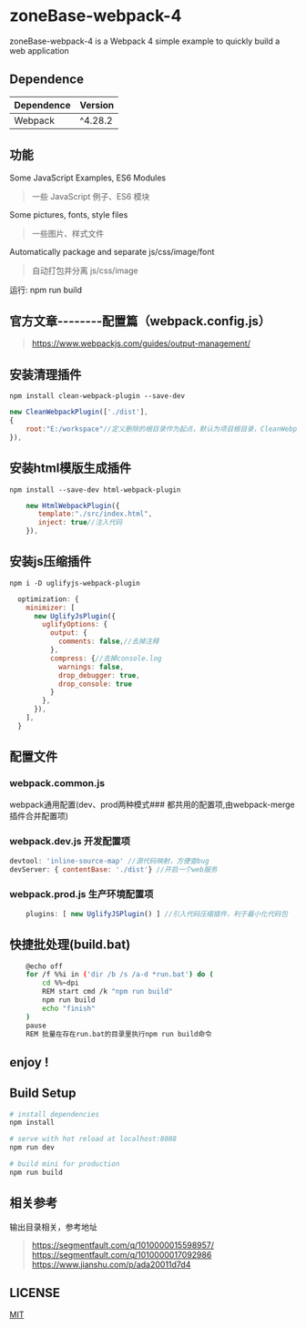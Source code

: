 [npm]: https://img.shields.io/npm/v/html-loader.svg
[npm-url]: https://github.com/abc15578290610/zoneBase-webpack-4

[deps]: https://david-dm.org/webpack/html-loader.svg
[deps-url]: https://github.com/abc15578290610/zoneBase-webpack-4

[chat]: https://img.shields.io/badge/gitter-webpack%2Fwebpack-brightgreen.svg
[chat-url]: https://github.com/abc15578290610/zoneBase-webpack-4

[cover]: https://codecov.io/gh/webpack/html-loader/branch/master/graph/badge.svg
[cover-url]: https://github.com/abc15578290610/zoneBase-webpack-4


# zoneBase-webpack-4
zoneBase-webpack-4 is a Webpack 4 simple example to quickly build a web application


## Dependence
Dependence         |Version
-------------------|-------
Webpack            |^4.28.2

## 功能
Some JavaScript Examples, ES6 Modules
> 一些 JavaScript 例子、ES6 模块

Some pictures, fonts, style files
> 一些图片、样式文件

Automatically package and separate js/css/image/font
> 自动打包并分离 js/css/image

运行: npm run build

## 官方文章--------配置篇（webpack.config.js）
>https://www.webpackjs.com/guides/output-management/

## 安装清理插件

`npm install clean-webpack-plugin --save-dev`
``` javascript
new CleanWebpackPlugin(['./dist'],
{
    root:"E:/workspace"//定义删除的根目录作为起点，默认为项目根目录，CleanWebpackPlugin不支持../访问父目录
}),
```

## 安装html模版生成插件

`npm install --save-dev html-webpack-plugin`

``` javascript
    new HtmlWebpackPlugin({
       template:"./src/index.html",
       inject: true//注入代码
    }),
```
## 安装js压缩插件

`npm i -D uglifyjs-webpack-plugin`

``` javascript
  optimization: {
    minimizer: [
      new UglifyJsPlugin({
        uglifyOptions: {
          output: {
            comments: false,//去掉注释
          },
          compress: {//去掉console.log
            warnings: false,
            drop_debugger: true,
            drop_console: true
          }  
        },
      }),
    ],
  }
```
## 配置文件
### webpack.common.js 
webpack通用配置(dev、prod两种模式### 都共用的配置项,由webpack-merge插件合并配置项)
### webpack.dev.js 开发配置项
``` js
devtool: 'inline-source-map' //源代码映射，方便查bug
devServer: { contentBase: './dist'} //开启一个web服务
```

### webpack.prod.js 生产环境配置项
``` js
    plugins: [ new UglifyJSPlugin() ] //引入代码压缩插件，利于最小化代码包

```

## 快捷批处理(build.bat)
``` bash
    @echo off
    for /f %%i in ('dir /b /s /a-d *run.bat') do (
        cd %%~dpi 
        REM start cmd /k "npm run build"
        npm run build
        echo "finish"
    )
    pause
    REM 批量在存在run.bat的目录里执行npm run build命令
```
## enjoy !

## Build Setup

``` bash
# install dependencies
npm install

# serve with hot reload at localhost:8088
npm run dev

# build mini for production
npm run build
```


## 相关参考
输出目录相关，参考地址

>https://segmentfault.com/q/1010000015598957/
>https://segmentfault.com/q/1010000017092986
>https://www.jianshu.com/p/ada20011d7d4
## LICENSE
[MIT](LICENSE)
